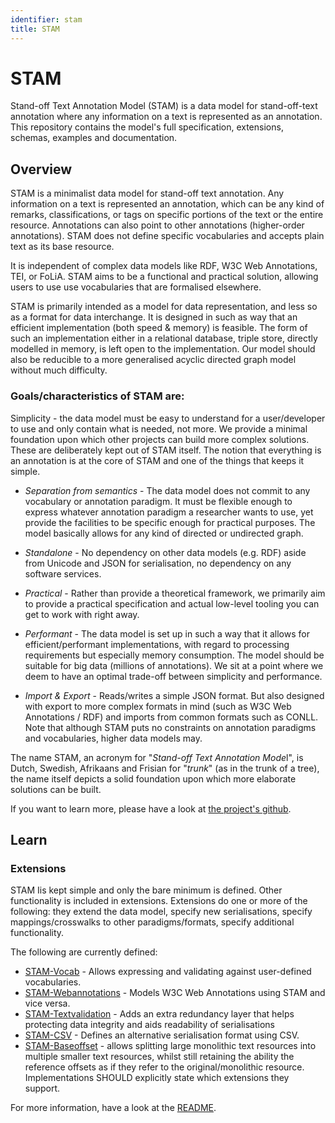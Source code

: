 ```yaml
---
identifier: stam
title: STAM
---
```

# STAM

Stand-off Text Annotation Model (STAM) is a data model for stand-off-text annotation where any information on a text is represented as an annotation. This repository contains the model's full specification, extensions, schemas, examples and documentation.

## Overview

STAM is a minimalist data model for stand-off text annotation. Any information on a text is represented an annotation, which can be any kind of remarks, classifications, or tags on specific portions of the text or the entire resource. Annotations can also point to other annotations (higher-order annotations). STAM does not define specific vocabularies and accepts plain text as its base resource.

It is independent of complex data models like RDF, W3C Web Annotations, TEI, or FoLiA. STAM aims to be a functional and practical solution, allowing users to use  use vocabularies that are formalised elsewhere.

STAM is primarily intended as a model for data representation, and less so as a format for data interchange. It is designed in such as way that an efficient implementation (both speed & memory) is feasible. The form of such an implementation either in a relational database, triple store, directly modelled in memory, is left open to the implementation. Our model should also be reducible to a more generalised acyclic directed graph model without much difficulty.

### Goals/characteristics of STAM are:

Simplicity - the data model must be easy to understand for a user/developer to use and only contain what is needed, not more. We provide a minimal foundation upon which other projects can build more complex solutions. These are deliberately kept out of STAM itself. The notion that everything is an annotation is at the core of STAM and one of the things that keeps it simple.

* *Separation from semantics* - The data model does not commit to any vocabulary or annotation paradigm. It must be flexible enough to express whatever annotation paradigm a researcher wants to use, yet provide the facilities to be specific enough for practical purposes. The model basically allows for any kind of directed or undirected graph.

* *Standalone* - No dependency on other data models (e.g. RDF) aside from Unicode and JSON for serialisation, no dependency on any software services.

* *Practical* - Rather than provide a theoretical framework, we primarily aim to provide a practical specification and actual low-level tooling you can get to work with right away.

* *Performant* - The data model is set up in such a way that it allows for efficient/performant implementations, with regard to processing requirements but especially memory consumption. The model should be suitable for big data (millions of annotations). We sit at a point where we deem to have an optimal trade-off between simplicity and performance.

* *Import & Export* - Reads/writes a simple JSON format. But also designed with export to more complex formats in mind (such as W3C Web Annotations / RDF) and imports from common formats such as CONLL. Note that although STAM puts no constraints on annotation paradigms and vocabularies, higher data models may.

The name STAM, an acronym for "*Stand-off Text Annotation Mode*l", is Dutch, Swedish, Afrikaans and Frisian for "*trunk*" (as in the trunk of a tree), the name itself depicts a solid foundation upon which more elaborate solutions can be built.

If you want to learn more, please have a look at [the project's github](https://github.com/annotation/stam-python/blob/master/README.md).

## Learn

### Extensions
STAM Iis kept simple and only the bare minimum is defined. Other functionality is included in extensions. Extensions do one or more of the following: they extend the data model, specify new serialisations, specify mappings/crosswalks to other paradigms/formats, specify additional functionality.

The following are currently defined:

* [STAM-Vocab](https://github.com/annotation/stam/blob/master/extensions/stam-vocab) - Allows expressing and validating against user-defined vocabularies.
* [STAM-Webannotations](https://github.com/annotation/stam/blob/master/extensions/stam-webannotations) - Models W3C Web Annotations using STAM and vice versa.
* [STAM-Textvalidation](https://github.com/annotation/stam/blob/master/extensions/stam-textvalidation) - Adds an extra redundancy layer that helps protecting data integrity and aids readability of serialisations
* [STAM-CSV](https://github.com/annotation/stam/blob/master/extensions/stam-csv) - Defines an alternative serialisation format using CSV.
* [STAM-Baseoffset](https://github.com/annotation/stam/blob/master/extensions/stam-baseoffset) - allows splitting large monolithic text resources into multiple smaller text resources, whilst still retaining the ability the reference offsets as if they refer to the original/monolithic resource.
Implementations SHOULD explicitly state which extensions they support.

For more information, have a look at the [README](https://github.com/annotation/stam).

